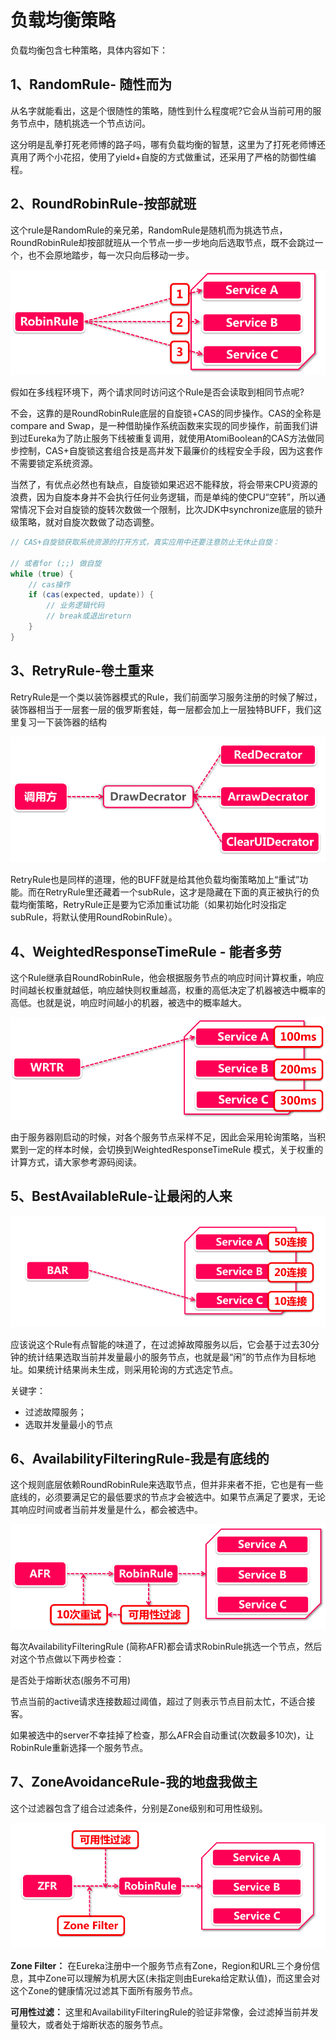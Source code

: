 # 负载均衡策略

负载均衡包含七种策略，具体内容如下：

## 1、RandomRule- 随性而为

从名字就能看出，这是个很随性的策略，随性到什么程度呢?它会从当前可用的服务节点中，随机挑选一个节点访问。

这分明是乱拳打死老师博的路子吗，哪有负载均衡的智慧，这里为了打死老师博还真用了两个小花招，使用了yield+自旋的方式做重试，还采用了严格的防御性编程。

## 2、RoundRobinRule-按部就班

这个rule是RandomRule的亲兄弟，RandomRule是随机而为挑选节点，RoundRobinRule却按部就班从一个节点一步一步地向后选取节点，既不会跳过一个，也不会原地踏步，每一次只向后移动一步。

![输入图片说明](../img/02.png)

假如在多线程环境下，两个请求同时访问这个Rule是否会读取到相同节点呢?

不会，这靠的是RoundRobinRule底层的自旋锁+CAS的同步操作。CAS的全称是compare and Swap，是一种借助操作系统函数来实现的同步操作，前面我们讲到过Eureka为了防止服务下线被重复调用，就使用AtomiBoolean的CAS方法做同步控制，CAS+自旋锁这套组合技是高并发下最廉价的线程安全手段，因为这套作不需要锁定系统资源。

当然了，有优点必然也有缺点，自旋锁如果迟迟不能释放，将会带来CPU资源的浪费，因为自旋本身并不会执行任何业务逻辑，而是单纯的使CPU“空转”，所以通常情况下会对自旋锁的旋转次数做一个限制，比次JDK中synchronize底层的锁升级策略，就对自旋次数做了动态调整。

```java
// CAS+自旋锁获取系统资源的打开方式，真实应用中还要注意防止无休止自旋：

// 或者for (;;) 做自旋
while (true) { 
	// cas操作
	if (cas(expected, update)) {
		// 业务逻辑代码
		// break或退出return
	}
}
```

## 3、RetryRule-卷土重来

RetryRule是一个类以装饰器模式的Rule，我们前面学习服务注册的时候了解过，装饰器相当于一层套一层的俄罗斯套娃，每一层都会加上一层独特BUFF，我们这里复习一下装饰器的结构

![输入图片说明](../img/03.png)

RetryRule也是同样的道理，他的BUFF就是给其他负载均衡策略加上“重试”功能。而在RetryRule里还藏着一个subRule，这才是隐藏在下面的真正被执行的负载均衡策略，RetryRule正是要为它添加重试功能（如果初始化时没指定subRule，将默认使用RoundRobinRule）。

## 4、WeightedResponseTimeRule - 能者多劳

这个Rule继承自RoundRobinRule，他会根据服务节点的响应时间计算权重，响应时间越长权重就越低，响应越快则权重越高，权重的高低决定了机器被选中概率的高低。也就是说，响应时间越小的机器，被选中的概率越大。

![输入图片说明](../img/04.png)

由于服务器刚启动的时候，对各个服务节点采样不足，因此会采用轮询策略，当积累到一定的样本时候，会切换到WeightedResponseTimeRule 模式，关于权重的计算方式，请大家参考源码阅读。

## 5、BestAvailableRule-让最闲的人来

![输入图片说明](../img/05.png)

应该说这个Rule有点智能的味道了，在过滤掉故障服务以后，它会基于过去30分钟的统计结果选取当前并发量最小的服务节点，也就是最“闲”的节点作为目标地址。如果统计结果尚未生成，则采用轮询的方式选定节点。

关键字：

- 过滤故障服务；
- 选取并发量最小的节点

## 6、AvailabilityFilteringRule-我是有底线的

这个规则底层依赖RoundRobinRule来选取节点，但并非来者不拒，它也是有一些底线的，必须要满足它的最低要求的节点才会被选中。如果节点满足了要求，无论其响应时间或者当前并发量是什么，都会被选中。

![输入图片说明](../img/06.png)

每次AvailabilityFilteringRule (简称AFR)都会请求RobinRule挑选一个节点，然后对这个节点做以下两步检查：

是否处于熔断状态(服务不可用)

节点当前的active请求连接数超过阈值，超过了则表示节点目前太忙，不适合接客。

如果被选中的server不幸挂掉了检查，那么AFR会自动重试(次数最多10次)，让RobinRule重新选择一个服务节点。

## 7、ZoneAvoidanceRule-我的地盘我做主

这个过滤器包含了组合过滤条件，分别是Zone级别和可用性级别。

![输入图片说明](../img/07.png)

**Zone Filter：** 在Eureka注册中一个服务节点有Zone，Region和URL三个身份信息，其中Zone可以理解为机房大区(未指定则由Eureka给定默认值)，而这里会对这个Zone的健康情况过滤其下面所有服务节点。

**可用性过滤：** 这里和AvailabilityFilteringRule的验证非常像，会过滤掉当前并发量较大，或者处于熔断状态的服务节点。

